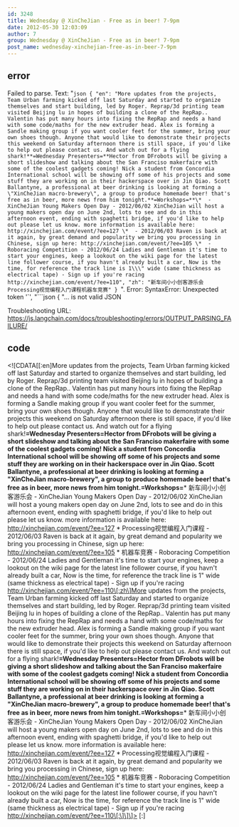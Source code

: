 ```yaml
---
id: 3248
title: Wednesday @ XinCheJian - Free as in beer! 7-9pm
date: 2012-05-30 12:03:09
author: 7
group: Wednesday @ XinCheJian - Free as in beer! 7-9pm
post_name: wednesday-xinchejian-free-as-in-beer-7-9pm
---
```


## error
Failed to parse. Text: "```json
{
  "en": "More updates from the projects, Team Urban farming kicked off last Saturday and started to organize themselves and start building, led by Roger. Reprap/3d printing team visited Beijing lu in hopes of building a clone of the RepRap.. Valentin has put many hours into fixing the RepRap and needs a hand with some code/maths for the new extruder head. Alex is forming a Sandle making group if you want cooler feet for the summer, bring your own shoes though. Anyone that would like to demonstrate their projects this weekend on Saturday afternoon there is still space, if you'd like to help out please contact us. And watch out for a flying shark!**=Wednesday Presenters=**Hector from DFrobots will be giving a short slideshow and talking about the San Franciso makerfaire with some of the coolest gadgets coming! Nick a student from Concordia International school will be showing off some of his projects and some stuff they are working on in their hackerspace over in Jin Qiao. Scott Ballantyne, a professional at beer drinking is looking at forming a \"XinCheJian macro-brewery\", a group to produce homemade beer! that's free as in beer, more news from him tonight.**=Workshops=**\*  - XinCheJian Young Makers Open Day - 2012/06/02 XinCheJian will host a young makers open day on June 2nd, lots to see and do in this afternoon event, ending with spaghetti bridge, if you'd like to help out please let us know. more information is available here: http://xinchejian.com/event/?ee=127 \*  - 2012/06/03 Raven is back at it again, by great demand and popularity we bring you processing in Chinese, sign up here: http://xinchejian.com/event/?ee=105 \*  - Roboracing Competition - 2012/06/24 Ladies and Gentleman it's time to start your engines, keep a lookout on the wiki page for the latest line follower course, if you havn't already built a car, Now is the time, for reference the track line is 1\\\" wide (same thickness as electrical tape) - Sign up if you're racing http://xinchejian.com/event/?ee=110",
  "zh": "新车间小小创客游乐会Processing视觉编程入门课程机器车竞赛"
}
```". Error: SyntaxError: Unexpected token '`', "```json
{
"... is not valid JSON

Troubleshooting URL: https://js.langchain.com/docs/troubleshooting/errors/OUTPUT_PARSING_FAILURE/


## code
 <!\[CDATA\[\[:en\]More updates from the projects, Team Urban farming kicked off last Saturday and started to organize themselves and start building, led by Roger. Reprap/3d printing team visited Beijing lu in hopes of building a clone of the RepRap.. Valentin has put many hours into fixing the RepRap and needs a hand with some code/maths for the new extruder head. Alex is forming a Sandle making group if you want cooler feet for the summer, bring your own shoes though. Anyone that would like to demonstrate their projects this weekend on Saturday afternoon there is still space, if you'd like to help out please contact us. And watch out for a flying shark!**\=Wednesday Presenters=**Hector from DFrobots will be giving a short slideshow and talking about the San Franciso makerfaire with some of the coolest gadgets coming! Nick a student from Concordia International school will be showing off some of his projects and some stuff they are working on in their hackerspace over in Jin Qiao. Scott Ballantyne, a professional at beer drinking is looking at forming a "XinCheJian macro-brewery", a group to produce homemade beer! that's free as in beer, more news from him tonight.**\=Workshops=**\* 新车间小小创客游乐会 - XinCheJian Young Makers Open Day - 2012/06/02 XinCheJian will host a young makers open day on June 2nd, lots to see and do in this afternoon event, ending with spaghetti bridge, if you'd like to help out please let us know. more information is available here: http://xinchejian.com/event/?ee=127 \* Processing视觉编程入门课程 - 2012/06/03 Raven is back at it again, by great demand and popularity we bring you processing in Chinese, sign up here: http://xinchejian.com/event/?ee=105 \* 机器车竞赛 - Roboracing Competition - 2012/06/24 Ladies and Gentleman it's time to start your engines, keep a lookout on the wiki page for the latest line follower course, if you havn't already built a car, Now is the time, for reference the track line is 1" wide (same thickness as electrical tape) - Sign up if you're racing http://xinchejian.com/event/?ee=110\[:zh\]More updates from the projects, Team Urban farming kicked off last Saturday and started to organize themselves and start building, led by Roger. Reprap/3d printing team visited Beijing lu in hopes of building a clone of the RepRap.. Valentin has put many hours into fixing the RepRap and needs a hand with some code/maths for the new extruder head. Alex is forming a Sandle making group if you want cooler feet for the summer, bring your own shoes though. Anyone that would like to demonstrate their projects this weekend on Saturday afternoon there is still space, if you'd like to help out please contact us. And watch out for a flying shark!**\=Wednesday Presenters=**Hector from DFrobots will be giving a short slideshow and talking about the San Franciso makerfaire with some of the coolest gadgets coming! Nick a student from Concordia International school will be showing off some of his projects and some stuff they are working on in their hackerspace over in Jin Qiao. Scott Ballantyne, a professional at beer drinking is looking at forming a "XinCheJian macro-brewery", a group to produce homemade beer! that's free as in beer, more news from him tonight.**\=Workshops=**\* 新车间小小创客游乐会 - XinCheJian Young Makers Open Day - 2012/06/02 XinCheJian will host a young makers open day on June 2nd, lots to see and do in this afternoon event, ending with spaghetti bridge, if you'd like to help out please let us know. more information is available here: http://xinchejian.com/event/?ee=127 \* Processing视觉编程入门课程 - 2012/06/03 Raven is back at it again, by great demand and popularity we bring you processing in Chinese, sign up here: http://xinchejian.com/event/?ee=105 \* 机器车竞赛 - Roboracing Competition - 2012/06/24 Ladies and Gentleman it's time to start your engines, keep a lookout on the wiki page for the latest line follower course, if you havn't already built a car, Now is the time, for reference the track line is 1" wide (same thickness as electrical tape) - Sign up if you're racing http://xinchejian.com/event/?ee=110\[:\]\]\]> \[:\]
